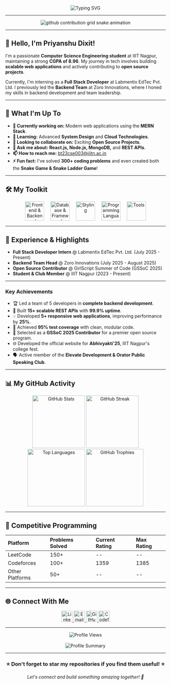 <div align="center">
  <img src="https://readme-typing-svg.herokuapp.com?font=Fira+Code&size=24&pause=1000&color=36BCF7&width=435&lines=Full+Stack+Developer;Backend+Team+Lead;Open+Source+Contributor;Competitive+Programmer" alt="Typing SVG" />
</div>

---

<div align="center">
  <picture>
    <source media="(prefers-color-scheme: dark)" srcset="https://raw.githubusercontent.com/PD-scripts/PD-scripts/output/github-contribution-grid-snake-dark.svg">
    <source media="(prefers-color-scheme: light)" srcset="https://raw.githubusercontent.com/PD-scripts/PD-scripts/output/github-contribution-grid-snake.svg">
    <img alt="github contribution grid snake animation" src="https://raw.githubusercontent.com/PD-scripts/PD-scripts/output/github-contribution-grid-snake.svg">
  </picture>
</div>

---

## 👋 Hello, I'm Priyanshu Dixit!

I'm a passionate **Computer Science Engineering student** at IIIT Nagpur, maintaining a strong **CGPA of 8.96**. My journey in tech involves building **scalable web applications** and actively contributing to **open source projects**.

Currently, I'm interning as a **Full Stack Developer** at Labmentix EdTec Pvt. Ltd. I previously led the **Backend Team** at Zoro Innovations, where I honed my skills in backend development and team leadership.

---

## 🚀 What I'm Up To

* **🔭 Currently working on:** Modern web applications using the **MERN Stack**.
* **🌱 Learning:** Advanced **System Design** and **Cloud Technologies**.
* **👯 Looking to collaborate on:** Exciting **Open Source Projects**.
* **💬 Ask me about:** **React.js, Node.js, MongoDB,** and **REST APIs**.
* **📫 How to reach me:** bt23cse003@iiitn.ac.in
* **⚡ Fun fact:** I've solved **300+ coding problems** and even created both the **Snake Game & Snake Ladder Game**!

---

## 🛠️ My Toolkit

<div align="center">
  <img src="https://skillicons.dev/icons?i=js,ts,react,nodejs" height="60" alt="Frontend & Backend"  />
  <img width="12" />
  <img src="https://skillicons.dev/icons?i=express,mongodb,mysql" height="60" alt="Database & Framework"  />
  <img width="12" />
  <img src="https://skillicons.dev/icons?i=tailwind,html,css" height="60" alt="Styling"  />
  <img width="12" />
  <img src="https://skillicons.dev/icons?i=cpp,java,python,c" height="60" alt="Programming Languages"  />
  <img width="12" />
  <img src="https://skillicons.dev/icons?i=git,github,vite" height="60" alt="Tools"  />
</div>

---

## 💼 Experience & Highlights

* **Full Stack Developer Intern** @ Labmentix EdTec Pvt. Ltd. (July 2025 - Present)
* **Backend Team Head** @ Zoro Innovations (July 2025 - August 2025)
* **Open Source Contributor** @ GirlScript Summer of Code (GSSoC 2025)
* **Student & Club Member** @ IIIT Nagpur (2023 - Present)

---

### Key Achievements

* 🏆 Led a team of 5 developers in **complete backend development**.
* 🚀 Built **15+ scalable REST APIs** with **99.9% uptime**.
* 💡 Developed **5+ responsive web applications**, improving performance by **25%**.
* 🔧 Achieved **95% test coverage** with clean, modular code.
* 🥇 Selected as a **GSSoC 2025 Contributor** for a premier open source program.
* 🌐 Developed the official website for **Abhivyakti'25**, IIIT Nagpur's college fest.
* 🗣️ Active member of the **Elevate Development & Orator Public Speaking Club**.

---

## 📊 My GitHub Activity

<div align="center">
  <img src="https://github-readme-stats.vercel.app/api?username=PD-scripts&show_icons=true&theme=tokyonight&hide_border=true&include_all_commits=true&count_private=true" height="165" alt="GitHub Stats" />
  <img src="https://github-readme-streak-stats.herokuapp.com/?user=PD-scripts&theme=tokyonight&hide_border=true" height="165" alt="GitHub Streak" />
</div>
<div align="center">
  <img src="https://github-readme-stats.vercel.app/api/top-langs/?username=PD-scripts&layout=compact&theme=tokyonight&hide_border=true&langs_count=8" height="180" alt="Top Languages" />
  <img src="https://github-profile-trophy.vercel.app?username=PD-scripts&theme=tokyonight&no-frame=true&no-bg=false&margin-w=4&row=2&column=3" height="180" alt="GitHub Trophies" />
</div>

---

## 🏅 Competitive Programming

| Platform        | Problems Solved | Current Rating | Max Rating |
| :-------------- | :-------------- | :------------- | :--------- |
| LeetCode        | 150+            | --             | --         |
| Codeforces      | 100+            | 1359           | 1385       |
| Other Platforms | 50+             | --             | --         |

---

## 🌐 Connect With Me

<div align="center">
  <a href="https://linkedin.com/in/priyanshu-dixit-pd" target="_blank">
    <img src="https://img.shields.io/static/v1?message=LinkedIn&logo=linkedin&label=&color=0077B5&logoColor=white&labelColor=&style=for-the-badge" height="35" alt="LinkedIn" />
  </a>
  <a href="mailto:bt23cse003@iiitn.ac.in" target="_blank">
    <img src="https://img.shields.io/static/v1?message=Email&logo=gmail&label=&color=D14836&logoColor=white&labelColor=&style=for-the-badge" height="35" alt="Email" />
  </a>
  <a href="https://github.com/PD-scripts" target="_blank">
    <img src="https://img.shields.io/static/v1?message=GitHub&logo=github&label=&color=181717&logoColor=white&labelColor=&style=for-the-badge" height="35" alt="GitHub" />
  </a>
  <a href="https://codeforces.com/profile/PD-scripts" target="_blank">
    <img src="https://img.shields.io/static/v1?message=Codeforces&logo=codeforces&label=&color=1F8ACB&logoColor=white&labelColor=&style=for-the-badge" height="35" alt="Codeforces" />
  </a>
</div>

---

<div align="center">
  <img src="https://komarev.com/ghpvc/?username=PD-scripts&label=Profile%20Views&color=0e75b6&style=for-the-badge" alt="Profile Views" />
  <br><br>
  <img src="https://github-profile-summary-cards.vercel.app/api/cards/profile-details?username=PD-scripts&theme=tokyonight" alt="Profile Summary" />
</div>

---

<div align="center">
  <h3>⭐ Don't forget to star my repositories if you find them useful! ⭐</h3>
  <p><i>Let's connect and build something amazing together! 🚀</i></p>
</div>

